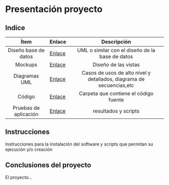 # Presentación proyecto

## Indice

| Ítem | Enlace | Descripción  |
|:----:|:-------|:------------:|
| Diseño base de datos | [Enlace](https://github.com/ngunsu/ejemplo_taller/blob/master/base_de_datos/) | UML o similar con el diseño de la base de datos|
| Mockups | [Enlace](https://github.com/ngunsu/ejemplo_taller/blob/master/mockups/) | Diseño de las vistas|
| Diagramas UML| [Enlace](https://github.com/ngunsu/ejemplo_taller/blob/master/UML) |Casos de usos de alto nivel y detallados, diagrama de secuencias,etc|
| Código | [Enlace](https://github.com/ngunsu/ejemplo_taller/blob/master/src/) | Carpeta que contiene el código fuente|
| Pruebas de aplicación| [Enlace](https://github.com/ngunsu/ejemplo_taller/blob/master/tests/)|resultados y scripts|

## Instrucciones

Instrucciones para la instalación del software y scripts que permitan su ejecución y/o creación

## Conclusiones del proyecto

El proyecto...
